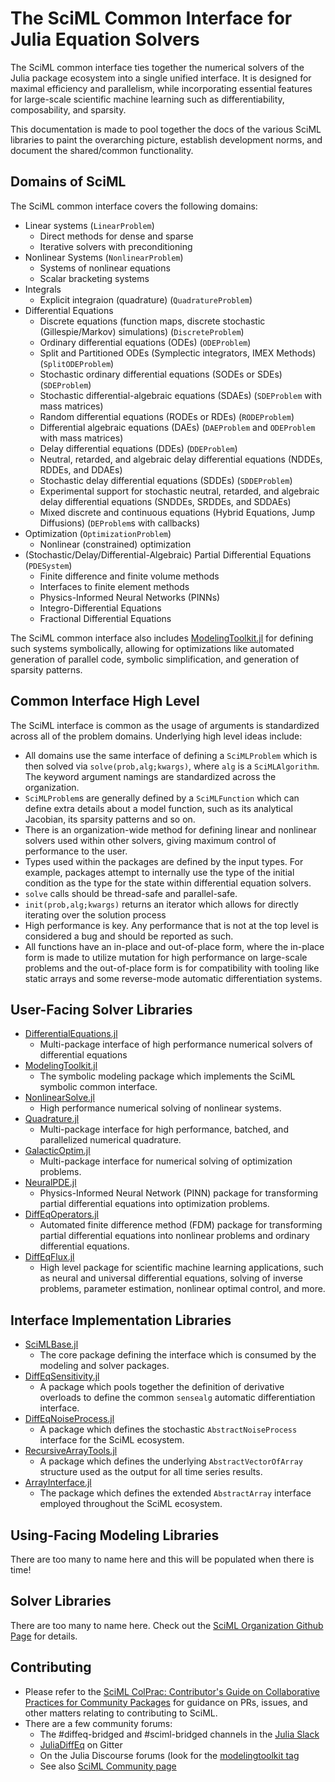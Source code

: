 # The SciML Common Interface for Julia Equation Solvers

The SciML common interface ties together the numerical solvers of the Julia
package ecosystem into a single unified interface. It is designed for maximal
efficiency and parallelism, while incorporating essential features for large-scale
scientific machine learning such as differentiability, composability, and sparsity.

This documentation is made to pool together the docs of the various SciML libraries
to paint the overarching picture, establish development norms, and document the
shared/common functionality.

## Domains of SciML

The SciML common interface covers the following domains:

- Linear systems (`LinearProblem`)
  - Direct methods for dense and sparse
  - Iterative solvers with preconditioning
- Nonlinear Systems (`NonlinearProblem`)
  - Systems of nonlinear equations
  - Scalar bracketing systems
- Integrals
  - Explicit integraion (quadrature) (`QuadratureProblem`)
- Differential Equations
  - Discrete equations (function maps, discrete stochastic (Gillespie/Markov)
    simulations) (`DiscreteProblem`)
  - Ordinary differential equations (ODEs) (`ODEProblem`)
  - Split and Partitioned ODEs (Symplectic integrators, IMEX Methods) (`SplitODEProblem`)
  - Stochastic ordinary differential equations (SODEs or SDEs) (`SDEProblem`)
  - Stochastic differential-algebraic equations (SDAEs) (`SDEProblem` with mass matrices)
  - Random differential equations (RODEs or RDEs) (`RODEProblem`)
  - Differential algebraic equations (DAEs) (`DAEProblem` and `ODEProblem` with mass matrices)
  - Delay differential equations (DDEs) (`DDEProblem`)
  - Neutral, retarded, and algebraic delay differential equations (NDDEs, RDDEs, and DDAEs)
  - Stochastic delay differential equations (SDDEs) (`SDDEProblem`)
  - Experimental support for stochastic neutral, retarded, and algebraic delay differential equations (SNDDEs, SRDDEs, and SDDAEs)
  - Mixed discrete and continuous equations (Hybrid Equations, Jump Diffusions) (`DEProblem`s with callbacks)
- Optimization (`OptimizationProblem`)
  - Nonlinear (constrained) optimization
- (Stochastic/Delay/Differential-Algebraic) Partial Differential Equations (`PDESystem`)
  - Finite difference and finite volume methods
  - Interfaces to finite element methods
  - Physics-Informed Neural Networks (PINNs)
  - Integro-Differential Equations
  - Fractional Differential Equations

The SciML common interface also includes
[ModelingToolkit.jl](https://github.com/SciML/ModelingToolkit.jl)
for defining such systems symbolically, allowing for optimizations like automated
generation of parallel code, symbolic simplification, and generation of sparsity
patterns.

## Common Interface High Level

The SciML interface is common as the usage of arguments is standardized across
all of the problem domains. Underlying high level ideas include:

- All domains use the same interface of defining a `SciMLProblem` which is then
  solved via `solve(prob,alg;kwargs)`, where `alg` is a `SciMLAlgorithm`. The
  keyword argument namings are standardized across the organization.
- `SciMLProblem`s are generally defined by a `SciMLFunction` which can define
  extra details about a model function, such as its analytical Jacobian, its
  sparsity patterns and so on.
- There is an organization-wide method for defining linear and nonlinear solvers
  used within other solvers, giving maximum control of performance to the user.
- Types used within the packages are defined by the input types. For example,
  packages attempt to internally use the type of the initial condition as the
  type for the state within differential equation solvers.
- `solve` calls should be thread-safe and parallel-safe.
- `init(prob,alg;kwargs)` returns an iterator which allows for directly iterating
  over the solution process
- High performance is key. Any performance that is not at the top level is considered
  a bug and should be reported as such.
- All functions have an in-place and out-of-place form, where the in-place form
  is made to utilize mutation for high performance on large-scale problems and
  the out-of-place form is for compatibility with tooling like static arrays and
  some reverse-mode automatic differentiation systems.

## User-Facing Solver Libraries

- [DifferentialEquations.jl](https://diffeq.sciml.ai/stable/)
    - Multi-package interface of high performance numerical solvers of
      differential equations
- [ModelingToolkit.jl](https://mtk.sciml.ai/stable/)
    - The symbolic modeling package which implements the SciML symbolic common
      interface.
- [NonlinearSolve.jl](https://github.com/SciML/NonlinearSolve.jl)
    - High performance numerical solving of nonlinear systems.
- [Quadrature.jl](https://github.com/SciML/Quadrature.jl)
    - Multi-package interface for high performance, batched, and parallelized 
      numerical quadrature.
- [GalacticOptim.jl](https://github.com/SciML/GalacticOptim.jl)
    - Multi-package interface for numerical solving of optimization problems.
- [NeuralPDE.jl](https://github.com/SciML/NeuralPDE.jl)
    - Physics-Informed Neural Network (PINN) package for transforming partial
      differential equations into optimization problems.
- [DiffEqOperators.jl](https://github.com/SciML/DiffEqOperators.jl)
    - Automated finite difference method (FDM) package for transforming partial
      differential equations into nonlinear problems and ordinary differential
      equations.
- [DiffEqFlux.jl](https://github.com/SciML/DiffEqFlux.jl)
    - High level package for scientific machine learning applications, such as
      neural and universal differential equations, solving of inverse problems,
      parameter estimation, nonlinear optimal control, and more.

## Interface Implementation Libraries

- [SciMLBase.jl](https://github.com/SciML/SciMLBase.jl)
    - The core package defining the interface which is consumed by the modeling
      and solver packages.
- [DiffEqSensitivity.jl](https://github.com/SciML/DiffEqSensitivity.jl)
    - A package which pools together the definition of derivative overloads to
      define the common `sensealg` automatic differentiation interface.
- [DiffEqNoiseProcess.jl](https://github.com/SciML/DiffEqNoiseProcess.jl)
    - A package which defines the stochastic `AbstractNoiseProcess` interface
      for the SciML ecosystem.
- [RecursiveArrayTools.jl](https://github.com/SciML/RecursiveArrayTools.jl)
    - A package which defines the underlying `AbstractVectorOfArray` structure
      used as the output for all time series results.
- [ArrayInterface.jl](https://github.com/JuliaArrays/ArrayInterface.jl)
    - The package which defines the extended `AbstractArray` interface employed
      throughout the SciML ecosystem.

## Using-Facing Modeling Libraries

There are too many to name here and this will be populated when there is time!

## Solver Libraries

There are too many to name here. Check out the
[SciML Organization Github Page](https://github.com/SciML) for details.

## Contributing

- Please refer to the
  [SciML ColPrac: Contributor's Guide on Collaborative Practices for Community Packages](https://github.com/SciML/ColPrac/blob/master/README.md)
  for guidance on PRs, issues, and other matters relating to contributing to SciML.
- There are a few community forums:
    - The #diffeq-bridged and #sciml-bridged channels in the
      [Julia Slack](https://julialang.org/slack/)
    - [JuliaDiffEq](https://gitter.im/JuliaDiffEq/Lobby) on Gitter
    - On the Julia Discourse forums (look for the [modelingtoolkit tag](https://discourse.julialang.org/tag/modelingtoolkit)
    - See also [SciML Community page](https://sciml.ai/community/)

